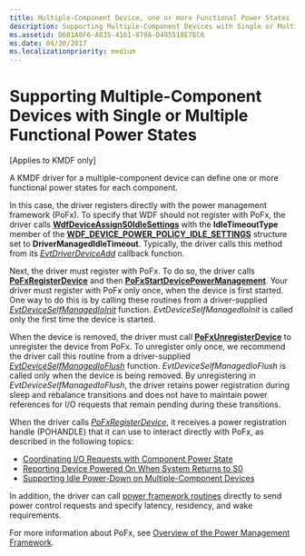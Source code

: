 ```yaml
---
title: Multiple-Component Device, one or more Functional Power States
description: Supporting Multiple-Component Devices with Single or Multiple Functional Power States
ms.assetid: D601A0F6-A035-4161-879A-D495518E7EC6
ms.date: 04/20/2017
ms.localizationpriority: medium
---
```


# Supporting Multiple-Component Devices with Single or Multiple Functional Power States


\[Applies to KMDF only\]

A KMDF driver for a multiple-component device can define one or more functional power states for each component.

In this case, the driver registers directly with the power management framework (PoFx). To specify that WDF should not register with PoFx, the driver calls [**WdfDeviceAssignS0IdleSettings**](https://docs.microsoft.com/windows-hardware/drivers/ddi/wdfdevice/nf-wdfdevice-wdfdeviceassigns0idlesettings) with the **IdleTimeoutType** member of the [**WDF\_DEVICE\_POWER\_POLICY\_IDLE\_SETTINGS**](https://docs.microsoft.com/windows-hardware/drivers/ddi/wdfdevice/ns-wdfdevice-_wdf_device_power_policy_idle_settings) structure set to **DriverManagedIdleTimeout**. Typically, the driver calls this method from its [*EvtDriverDeviceAdd*](https://docs.microsoft.com/windows-hardware/drivers/ddi/wdfdriver/nc-wdfdriver-evt_wdf_driver_device_add) callback function.

Next, the driver must register with PoFx. To do so, the driver calls [**PoFxRegisterDevice**](https://docs.microsoft.com/windows-hardware/drivers/ddi/wdm/nf-wdm-pofxregisterdevice) and then [**PoFxStartDevicePowerManagement**](https://docs.microsoft.com/windows-hardware/drivers/ddi/wdm/nf-wdm-pofxstartdevicepowermanagement). Your driver must register with PoFx only once, when the device is first started. One way to do this is by calling these routines from a driver-supplied [*EvtDeviceSelfManagedIoInit*](https://docs.microsoft.com/windows-hardware/drivers/ddi/wdfdevice/nc-wdfdevice-evt_wdf_device_self_managed_io_init) function. *EvtDeviceSelfManagedIoInit* is called only the first time the device is started.

When the device is removed, the driver must call [**PoFxUnregisterDevice**](https://docs.microsoft.com/windows-hardware/drivers/ddi/wdm/nf-wdm-pofxunregisterdevice) to unregister the device from PoFx. To unregister only once, we recommend the driver call this routine from a driver-supplied [*EvtDeviceSelfManagedIoFlush*](https://docs.microsoft.com/windows-hardware/drivers/ddi/wdfdevice/nc-wdfdevice-evt_wdf_device_self_managed_io_flush) function. *EvtDeviceSelfManagedIoFlush* is called only when the device is being removed. By unregistering in *EvtDeviceSelfManagedIoFlush*, the driver retains power registration during sleep and rebalance transitions and does not have to maintain power references for I/O requests that remain pending during these transitions.

When the driver calls [*PoFxRegisterDevice*](https://docs.microsoft.com/windows-hardware/drivers/ddi/wdfdevice/nc-wdfdevice-evt_wdfdevice_wdm_post_po_fx_register_device), it receives a power registration handle (POHANDLE) that it can use to interact directly with PoFx, as described in the following topics:

-   [Coordinating I/O Requests with Component Power State](coordinating-i-o-requests-with-component-power-state.md)
-   [Reporting Device Powered On When System Returns to S0](reporting-device-powered-on.md)
-   [Supporting Idle Power-Down on Multiple-Component Devices](supporting-idle-power-down-on-multiple-component-devices.md)

In addition, the driver can call [power framework routines](https://docs.microsoft.com/windows-hardware/drivers/ddi/index) directly to send power control requests and specify latency, residency, and wake requirements.

For more information about PoFx, see [Overview of the Power Management Framework](https://docs.microsoft.com/windows-hardware/drivers/kernel/overview-of-the-power-management-framework).

 

 






